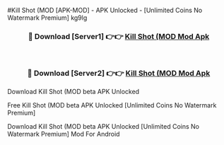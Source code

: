 #Kill Shot (MOD [APK-MOD] - APK Unlocked - [Unlimited Coins No Watermark Premium] kg9lg



<div align="center">

<h3>🔴 Download [Server1] 👉👉 <a href="https://momento.my/?title=Kill_Shot_(MOD">Kill Shot (MOD Mod Apk</a></h3><br>

<h3>🔴 Download [Server2] 👉👉 <a href="https://momento.my/?title=Kill_Shot_(MOD">Kill Shot (MOD Mod Apk</a></h3>
</div>



Download Kill Shot (MOD beta APK Unlocked

Free Kill Shot (MOD beta APK Unlocked [Unlimited Coins No Watermark Premium]

Download Kill Shot (MOD beta APK Unlocked [Unlimited Coins No Watermark Premium] Mod For Android
